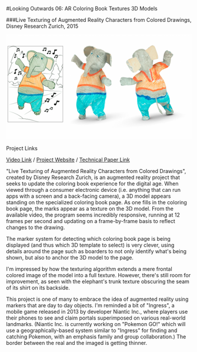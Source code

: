 #Looking Outwards 06: AR Coloring Book Textures 3D Models

###Live Texturing of Augmented Reality Characters from Colored Drawings, Disney Research Zurich, 2015

[![](images/Live-Texturing-of-Augmented-Reality-Characters-from-Colored-Drawings.png)](https://www.youtube.com/watch?v=SWzurBQ81CM)

Project Links

[Video Link](https://www.youtube.com/watch?v=SWzurBQ81CM)
 / [Project Website](http://www.disneyresearch.com/publication/live-texturing-of-augmented-reality-characters/) / [Technical Paper Link](http://www.disneyresearch.com/wp-content/uploads/Live-Texturing-of-Augmented-Reality-Characters-from-Colored-Drawings-Paper.pdf)

"Live Texturing of Augmented Reality Characters from Colored Drawings", created by Disney Research Zurich, is an augmented reality project that seeks to update the coloring book experience for the digital age. When viewed through a consumer electronic device (i.e. anything that can run apps with a screen and a back-facing camera), a 3D model appears standing on the specialized coloring book page. As one fills in the coloring book page, the marks appear as a texture on the 3D model. From the available video, the program seems incredibly responsive, running at 12 frames per second and updating on a frame-by-frame basis to reflect changes to the drawing. 

The marker system for detecting which coloring book page is being displayed (and thus which 3D template to select) is very clever, using details around the page such as boarders to not only identify what's being shown, but also to anchor the 3D model to the page. 

I'm impressed by how the texturing algorithm extends a mere frontal colored image of the model into a full texture. However, there's still room for improvement, as seen with the elephant's trunk texture obscuring the seam of its shirt on its backside. 

This project is one of many to embrace the idea of augmented reality using markers that are day to day objects. I'm reminded a bit of "Ingress", a mobile game released in 2013 by developer Niantic Inc., where players use their phones to see and claim portals superimposed on various real-world landmarks. (Niantic Inc. is currently working on "Pokemon GO!" which will use a geographically-based system similar to "Ingress" for finding and catching Pokemon, with an emphasis family and group collaboration.) The border between the real and the imaged is getting thinner. 
